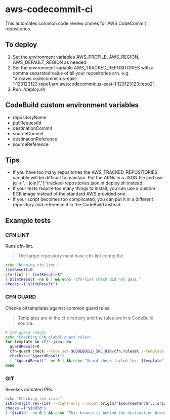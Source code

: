 # aws-codecommit-ci

This automates common code review chores for AWS CodeCommit repositories.

## To deploy

1. Set the environment variables AWS_PROFILE, AWS_REGION, AWS_DEFAULT_REGION as needed.
1. Set the environment variable AWS_TRACKED_REPOSITORIES with a comma separated value of all your repositories arn. e.g. "arn:aws:codecommit:us-east-1:123123123:repo1,arn:aws:codecommit:us-east-1:123123123:repo2".
1. Run ./deploy.sh

## CodeBuild custom environment variables

- repositoryName
- pullRequestId
- destinationCommit
- sourceCommit
- destinationReference
- sourceReference

## Tips

- If you have too many repositories the AWS_TRACKED_REPOSITORIES variable will be difficult to maintain. Put the ARNs in a JSON file and use jq -r '. | join(",")' tracked-repositories.json in deploy.sh instead.
- If your tests require too many things to install, you can use a custom ECR image instead of the standard AWS provided one.
- If your script becomes too complicated, you can put it in a different repository and reference it in the CodeBuild instead.

## Example tests

### CFN LINT

Runs cfn-lint.

> The target repository must have cfn-lint config file. 

```bash
echo "Running cfn-lint."
lintResult=0
cfn-lint || lintResult=$?
[ $lintResult -ne 0 ] && echo "cfn-lint check did not pass."
checks+=("$lintResult")
```

### CFN GUARD

Checks all templates against common guard rules.

> Templates are in the cf directory and the rules are in a CodeBuild source.

```bash
# CFN guard checks
echo "Checking CFN global guard rules"
for template in cf/*.json; do
  guardResult=0
  cfn-guard check --rule_set $CODEBUILD_SRC_DIR/cfn.ruleset --template $template || guardResult=$?
  checks+=("$guardResult")
  [ "$guardResult" -ne 0 ] && echo "Guard check failed for: $template"
done
```

### GIT

Revokes outdated PRs.

```bash
echo "Checking rev list."
isOld=$(git rev-list --right-only --count origin/"$sourceBranch"...origin/"$destinationBranch")
checks+=("$isOld")
[ "$isOld" -ne 0 ] && echo "This branch is behind the destination branch, update it."
```